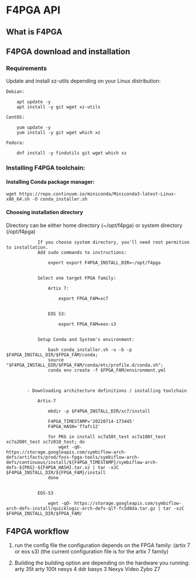 # F4PGA API

## What is F4PGA

## F4PGA download and installation

### Requirements

Update and install xz-utils depending on your Linux distribution:
			
	Debian:
	
		apt update -y
		apt install -y git wget xz-utils
		
	CentOS:
	
		yum update -y
		yum install -y git wget which xz
		
	Fedora:
	
		dnf install -y findutils git wget which xz
	
	
### Installing F4PGA toolchain:
		
#### Installing Conda package manager:
			
	wget https://repo.continuum.io/miniconda/Miniconda3-latest-Linux-x86_64.sh -O conda_installer.sh
			
			
#### Choosing installation directory
			
Directory can be either home directory (~/opt/f4pga) or system directory (/opt/f4pga)
				
				If you choose system directory, you'll need root permition to installation.
				Add sudo commands to instructions:
				
					export export F4PGA_INSTALL_DIR=~/opt/f4pga
					
				
				Select one target FPGA family:
				
					Artix 7:
			
						export FPGA_FAM=xc7
						
					
					EOS S3:
			
						export FPGA_FAM=eos-s3
						
				
				Setup Conda and System's environment:
				
					bash conda_installer.sh -u -b -p $F4PGA_INSTALL_DIR/$FPGA_FAM/conda;
					source "$F4PGA_INSTALL_DIR/$FPGA_FAM/conda/etc/profile.d/conda.sh";
					conda env create -f $FPGA_FAM/environment.yml
			
			
			
			- Downloading architecture definitions / installing toolchain
			
				Artix-7
				
					mkdir -p $F4PGA_INSTALL_DIR/xc7/install

					F4PGA_TIMESTAMP='20220714-173445'
					F4PGA_HASH='f7afc12'

					for PKG in install xc7a50t_test xc7a100t_test xc7a200t_test xc7z010_test; do
						wget -qO- https://storage.googleapis.com/symbiflow-arch-defs/artifacts/prod/foss-fpga-tools/symbiflow-arch-defs/continuous/install/${F4PGA_TIMESTAMP}/symbiflow-arch-defs-${PKG}-${F4PGA_HASH}.tar.xz | tar -xJC $F4PGA_INSTALL_DIR/${FPGA_FAM}/install
					done
					
					
				EOS-S3
				
					wget -qO- https://storage.googleapis.com/symbiflow-arch-defs-install/quicklogic-arch-defs-qlf-fc5d8da.tar.gz | tar -xzC $F4PGA_INSTALL_DIR/$FPGA_FAM/

## F4PGA workflow

1. run the config file
the configuration depends on the FPGA family: (artix 7 or eos s3)
(the current configuration file is for the artix 7 family)

2. Building
 the building option are depending on the hardware you running: 
 arty 35t
 arty 100t
 nexys 4 ddr
 basys 3
 Nexys Video
 Zybo Z7


	
	
	
	
	
